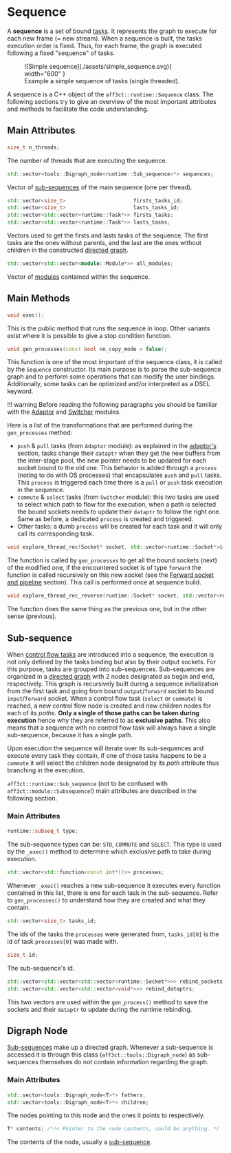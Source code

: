 <a name="Sequence"></a>
# Sequence

A **sequence** is a set of bound [tasks](task.md). It represents the graph to 
execute for each new frame (= new stream). When a sequence is built, the tasks 
execution order is fixed. Thus, for each frame, the graph is executed following 
a fixed "sequence" of tasks.

<figure markdown>
  ![Simple sequence](./assets/simple_sequence.svg){ width="600" }
  <figcaption>Example a simple sequence of tasks (single threaded).</figcaption>
</figure>

A sequence is a C++ object of the `aff3ct::runtime::Sequence` class. The 
following sections try to give an overview of the most important attributes and 
methods to facilitate the code understanding.

## Main Attributes 

```cpp 
size_t n_threads;
``` 
The number of threads that are executing the sequence.

```cpp
std::vector<tools::Digraph_node<runtime::Sub_sequence>*> sequences;
```
Vector of [sub-sequences](#Sub-sequence) of the main sequence (one per thread).

```cpp
std::vector<size_t>                      firsts_tasks_id;
std::vector<size_t>                      lasts_tasks_id;
std::vector<std::vector<runtime::Task*>> firsts_tasks;
std::vector<std::vector<runtime::Task*>> lasts_tasks;
```
Vectors used to get the firsts and lasts tasks of the sequence. The first tasks
are the ones without parents, and  the last are the ones without children in the
constructed [directed graph](#Digraph).

```cpp
std::vector<std::vector<module::Module*>> all_modules;
```
Vector of [modules](module.md) contained within the sequence.

## Main Methods

```cpp
void exec();
```
This is the public method that runs the sequence in loop. Other variants exist
where it is possible to give a stop condition function.

```cpp
void gen_processes(const bool no_copy_mode = false);
```
This function is one of the most important of the sequence class, it is called
by the `Sequence` constructor. Its main purpose is to parse the sub-sequence 
graph and to perform some operations that can modify the user bindings. 
Additionally, some tasks can be optimized and/or interpreted as a DSEL keyword. 

!!! warning
    Before reading the following paragraphs you should be familiar with the 
    [Adaptor](pipeline.md#Adaptor) and [Switcher](switcher.md) modules.

Here is a list of the transformations that are performed during the 
`gen_processes` method:

 - `push` & `pull` tasks (from `Adaptor` module): as explained in the 
   [adaptor's](pipeline.md#Adaptor) section, tasks change their `dataptr` when 
   they get the new buffers from the inter-stage pool, the new pointer needs to 
   be updated for each socket bound to the old one. This behavior is added 
   through a `process` (noting to do with OS processes) that encapsulates `push` 
   and `pull` tasks. This `process` is triggered each time there is a `pull` or
   `push` task execution in the sequence.
 - `commute` & `select` tasks (from `Switcher` module): this two tasks are used 
   to select which path to flow for the execution, when a path is selected the 
   bound sockets needs to update their `dataptr` to follow the right one. Same 
   as before, a dedicated `process` is created and triggered.
 - Other tasks: a dumb `process` will be created for each task and it will only 
   call its corresponding task.

```cpp
void explore_thread_rec(Socket* socket, std::vector<runtime::Socket*>& list_fwd);
```
The function is called by `gen_processes` to get all the bound sockets (next) of
the modified one, if the encountered socket is of type `forward` the function is
called recursively on this new socket (see the
[Forward socket and pipeline](socket_fwd.md) section). This call is performed 
once at sequence build.

```cpp
void explore_thread_rec_reverse(runtime::Socket* socket, std::vector<runtime::Socket*>& list_fwd);
```
The function does the same thing as the previous one, but in the other sense
(previous).

<a name="Sub-sequence"></a>
## Sub-sequence

When [control flow tasks](switcher.md) are introduced into a sequence, the
execution is not only defined by the tasks binding but also by their output 
sockets. For this purpose, tasks are grouped into sub-sequences. Sub-sequences 
are organized in a [directed graph](#Digraph) with 2 nodes designated as begin 
and end, respectively. This graph is recursively built during a sequence 
initialization from the first task and going from bound `output`/`forward` 
socket to bound `input`/`forward` socket. When a control flow task (`select` or 
`commute`) is reached, a new control flow node is created and new children nodes 
for each of its *paths*. **Only a single of those paths can be taken during 
execution** hence why they are referred to as **exclusive paths**. This also 
means that a sequence with no control flow task will always have a single 
sub-sequence, because it has a single path.

Upon execution the sequence will iterate over its sub-sequences and execute 
every task they contain, if one of those tasks happens to be a `commute` it will
select the children node designated by its *path* attribute thus branching in
the execution.

`aff3ct::runtime::Sub_sequence` (not to be confused with 
`aff3ct::module::Subsequence`!) main attributes are described in the following
section.

### Main Attributes

```cpp
runtime::subseq_t type;
```
The sub-sequence types can be: `STD`, `COMMUTE` and `SELECT`. This type is used 
by the `_exec()` method to determine which exclusive path to take during 
execution.

```cpp
std::vector<std::function<const int*()>> processes;
```
Whenever `_exec()` reaches a new sub-sequence it executes every function
contained in this list, there is one for each task in the sub-sequence. Refer to
`gen_processes()` to understand how they are created and what they contain.

```cpp
std::vector<size_t> tasks_id;
```
The ids of the tasks the `processes` were generated from, `tasks_id[0]` is the
id of task `processes[0]` was made with.

```cpp
size_t id;
```
The sub-sequence's id.
```cpp
std::vector<std::vector<std::vector<runtime::Socket*>>> rebind_sockets;
std::vector<std::vector<std::vector<void*>>> rebind_dataptrs;
```
This two vectors are used within the `gen_process()` method to save the sockets
and their `dataptr` to update during the runtime rebinding.

<a name="Digraph"></a>
## Digraph Node

[Sub-sequences](#Sub-sequence) make up a directed graph. Whenever a sub-sequence 
is accessed it is through this class (`aff3ct::tools::Digraph_node`) as 
sub-sequences themselves do not contain information regarding the graph.

### Main Attributes

```cpp
std::vector<tools::Digraph_node<T>*> fathers;
std::vector<tools::Digraph_node<T>*> children;
```
The nodes pointing to this node and the ones it points to respectively.

```cpp
T* contents; /*!< Pointer to the node contents, could be anything. */
```
The contents of the node, usually a [sub-sequence](#Sub-sequence).
